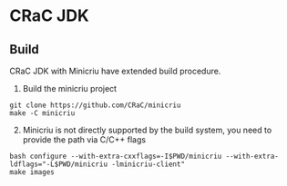 # CRaC JDK

## Build

CRaC JDK with Minicriu have extended build procedure.

1. Build the minicriu project
```
git clone https://github.com/CRaC/minicriu
make -C minicriu
```

2. Minicriu is not directly supported by the build system, you need to provide the path via C/C++ flags

```
bash configure --with-extra-cxxflags=-I$PWD/minicriu --with-extra-ldflags="-L$PWD/minicriu -lminicriu-client"
make images
```
